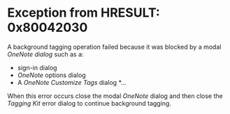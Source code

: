 # Exception from HRESULT: 0x80042030

A background tagging operation failed because it was blocked by a modal _OneNote dialog_ such as a:
* sign-in dialog
* _OneNote_ options dialog
* A _OneNote_ _Customize Tags_ dialog
*...

When this error occurs close the modal _OneNote_ dialog and then  close the _Tagging Kit_ error dialog to continue background tagging.

